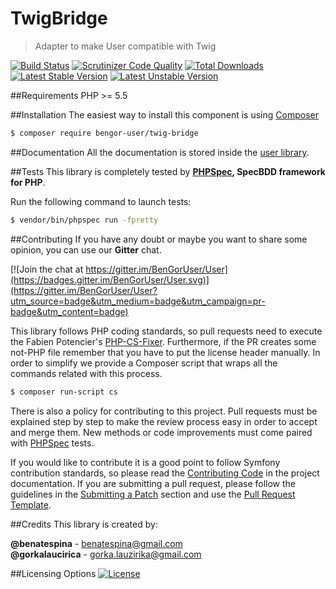# TwigBridge
> Adapter to make User compatible with Twig

[![Build Status](https://travis-ci.org/BenGorUser/TwigBridge.svg?branch=master)](https://travis-ci.org/BenGorUser/TwigBridge)
[![Scrutinizer Code Quality](https://scrutinizer-ci.com/g/BenGorUser/TwigBridge/badges/quality-score.png?b=master)](https://scrutinizer-ci.com/g/BenGorUser/TwigBridge/?branch=master)
[![Total Downloads](https://poser.pugx.org/bengor-user/twig-bridge/downloads)](https://packagist.org/packages/bengor-user/twig-bridge/)
[![Latest Stable Version](https://poser.pugx.org/bengor-user/twig-bridge/v/stable.svg)](https://packagist.org/packages/bengor-user/twig-bridge/)
[![Latest Unstable Version](https://poser.pugx.org/bengor-user/twig-bridge/v/unstable.svg)](https://packagist.org/packages/bengor-user/twig-bridge/)

##Requirements
PHP >= 5.5

##Installation
The easiest way to install this component is using [Composer][6]
```bash
$ composer require bengor-user/twig-bridge
```

##Documentation
All the documentation is stored inside the [user library](https://github.com/BenGorUser/User/blob/master/docs/index.md).

##Tests
This library is completely tested by **[PHPSpec][1], SpecBDD framework for PHP**.

Run the following command to launch tests:
```bash
$ vendor/bin/phpspec run -fpretty
```

##Contributing
If you have any doubt or maybe you want to share some opinion, you can use our **Gitter** chat.

[![Join the chat at https://gitter.im/BenGorUser/User](https://badges.gitter.im/BenGorUser/User.svg)](https://gitter.im/BenGorUser/User?utm_source=badge&utm_medium=badge&utm_campaign=pr-badge&utm_content=badge)

This library follows PHP coding standards, so pull requests need to execute the Fabien Potencier's [PHP-CS-Fixer][5].
Furthermore, if the PR creates some not-PHP file remember that you have to put the license header manually. In order
to simplify we provide a Composer script that wraps all the commands related with this process.
```bash
$ composer run-script cs
```

There is also a policy for contributing to this project. Pull requests must be explained step by step to make the
review process easy in order to accept and merge them. New methods or code improvements must come paired with
[PHPSpec][1] tests.

If you would like to contribute it is a good point to follow Symfony contribution standards, so please read the
[Contributing Code][2] in the project documentation. If you are submitting a pull request, please follow the guidelines
in the [Submitting a Patch][3] section and use the [Pull Request Template][4].

##Credits
This library is created by:
>
**@benatespina** - [benatespina@gmail.com](mailto:benatespina@gmail.com)<br>
**@gorkalaucirica** - [gorka.lauzirika@gmail.com](mailto:gorka.lauzirika@gmail.com)

##Licensing Options
[![License](https://poser.pugx.org/bengor-user/twig-bridge/license.svg)](https://github.com/BenGorUser/TwigBridge/blob/master/LICENSE)

[1]: http://www.phpspec.net/
[2]: http://symfony.com/doc/current/contributing/code/index.html
[3]: http://symfony.com/doc/current/contributing/code/patches.html#check-list
[4]: http://symfony.com/doc/current/contributing/code/patches.html#make-a-pull-request
[5]: http://cs.sensiolabs.org/
[6]: http://getcomposer.org
